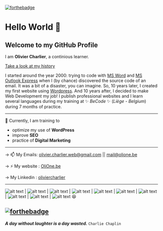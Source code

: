 [![forthebadge](https://forthebadge.com/images/badges/made-with-markdown.svg)](https://www.olione.be) 



# Hello World  👋

## Welcome to my GitHub Profile


I am **Olivier Charlier**, a continious learner.

<ins>Take a look at my history</ins>

I started around the year 2000: trying to code with [MS Word](https://en.wikipedia.org/wiki/Microsoft_Word) and [MS Outlook Express](https://en.wikipedia.org/wiki/Outlook_Express "a discontinued email and news client included with Internet Explorer versions 3.0 through to 6.0.")  when I (by chance) discovered the source code of an email. It was a bit of a disaster, you can imagine. So, 10 years later, I created my first website using [Wordpress](https://en.wikipedia.org/wiki/WordPress). And 10 years after, I decided to make Web Development my job! I publish professional websites and I learn several languages during my training at ✨ _BeCode_ ✨ (_Liège - Belgium_) during 7 months of practice.

---

🔭 Currently, I am training to
- optimize my use of **WordPress**
- improve **SEO**
- practice of **Digital Marketing**
 
---

&#8594; 📫 My Emails: <olivier.charlier.web@gmail.com> || <mail@olione.be>

&#8594; ⚡ My website : [OliOne.be](https://www.olione.be "My onlined workshop is my portfolio too")

&#8594;  My Linkedin : [oliviercharlier](https://www.linkedin.com/in/oliviercharlier/)  

---

![alt text](https://media.badgr.com/uploads/badges/assertion-mGisuGLmS3CZnSjQyPrhwg.png "CSS3") | ![alt text](https://media.badgr.com/uploads/badges/assertion-VTzl8tjaRZSRLdlOeNk33A.png "HTML5") | ![alt text](https://media.badgr.com/uploads/badges/assertion-Pu1ljkrKSg6wZCIde3EOIg.png "SASS") | ![alt text](https://media.badgr.com/uploads/badges/assertion-iCRZWhuZToqyrKwCX6nSjw.png "JavaScript") | ![alt text](https://media.badgr.com/uploads/badges/assertion-b_Db5XjySR2omu3MGmC_PA.png "WordPress") | ![alt text](https://media.badgr.com/uploads/badges/assertion-iMdNVN5AQ1yLDLXYTZdlNQ.png "PHP") | ![alt text](https://media.badgr.com/uploads/badges/assertion-RINpIW0HTm6pHZiU3kIMKA.svg "Data BAse Management") | ![alt text](https://media.badgr.com/uploads/badges/assertion-rpK4giC5Q267FVYq3wZWTA.png "Markdown... like all this Readme page") | ![alt text]( "") | ![alt text]( "")
😆



[![forthebadge](https://forthebadge.com/images/badges/works-on-my-machine.svg)](https://forthebadge.com)
---

***A day without laughter is a day wasted.***
                                                       `Charlie Chaplin`

